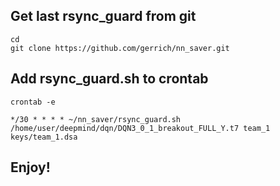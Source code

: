 
## Get last rsync_guard from  git
```
cd
git clone https://github.com/gerrich/nn_saver.git
```


## Add rsync_guard.sh to crontab
```
crontab -e

*/30 * * * * ~/nn_saver/rsync_guard.sh /home/user/deepmind/dqn/DQN3_0_1_breakout_FULL_Y.t7 team_1 keys/team_1.dsa 
```
## Enjoy!

